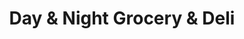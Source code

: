 ---
title: "Day & Night Grocery & Deli"
url: /auburn/day-and-night-grocery-and-deli/
shop: convenience
---